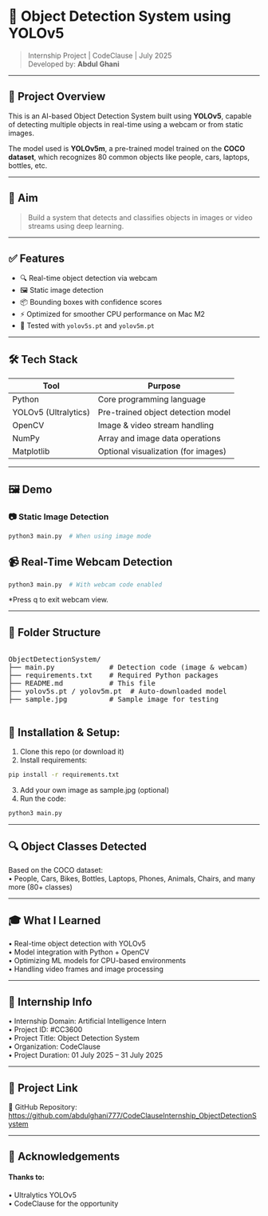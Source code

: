 # 🧠 Object Detection System using YOLOv5
> Internship Project | CodeClause | July 2025  
> Developed by: **Abdul Ghani**

---

## 📌 Project Overview

This is an AI-based Object Detection System built using **YOLOv5**, capable of detecting multiple objects in real-time using a webcam or from static images.

The model used is **YOLOv5m**, a pre-trained model trained on the **COCO dataset**, which recognizes 80 common objects like people, cars, laptops, bottles, etc.

---

## 🎯 Aim

> Build a system that detects and classifies objects in images or video streams using deep learning.

---

## ✅ Features

- 🔍 Real-time object detection via webcam  
- 🖼️ Static image detection  
- 📦 Bounding boxes with confidence scores  
- ⚡ Optimized for smoother CPU performance on Mac M2  
- 🧪 Tested with `yolov5s.pt` and `yolov5m.pt`

---

## 🛠️ Tech Stack

| Tool | Purpose |
|------|---------|
| Python | Core programming language |
| YOLOv5 (Ultralytics) | Pre-trained object detection model |
| OpenCV | Image & video stream handling |
| NumPy | Array and image data operations |
| Matplotlib | Optional visualization (for images) |

---

## 🖼️ Demo

### 📷 Static Image Detection

```bash
python3 main.py  # When using image mode
```

## 📹 Real-Time Webcam Detection
```bash
python3 main.py  # With webcam code enabled
```
*Press q to exit webcam view.

---

## 📁 Folder Structure

<pre>

ObjectDetectionSystem/
├── main.py             # Detection code (image & webcam)
├── requirements.txt    # Required Python packages
├── README.md           # This file
├── yolov5s.pt / yolov5m.pt  # Auto-downloaded model
├── sample.jpg          # Sample image for testing

</pre>

## 🧪 Installation & Setup:

1.	Clone this repo (or download it)
2.	Install requirements:

```bash
pip install -r requirements.txt
```
3.	Add your own image as sample.jpg (optional)
4.	Run the code:

```bash
python3 main.py
```
---

## 🔍 Object Classes Detected

Based on the COCO dataset:  
• People, Cars, Bikes, Bottles, Laptops, Phones, Animals, Chairs, and many more (80+ classes)  

---

## 🎓 What I Learned
• Real-time object detection with YOLOv5  
• Model integration with Python + OpenCV  
• Optimizing ML models for CPU-based environments  
• Handling video frames and image processing  

---

## 💼 Internship Info
• Internship Domain: Artificial Intelligence Intern  
• Project ID: #CC3600  
• Project Title: Object Detection System  
• Organization: CodeClause  
• Project Duration: 01 July 2025 – 31 July 2025  

---

## 🔗 Project Link

📎 GitHub Repository: https://github.com/abdulghani777/CodeClauseInternship_ObjectDetectionSystem

---

## 🙌 Acknowledgements

#### Thanks to:
• Ultralytics YOLOv5  
• CodeClause for the opportunity  
